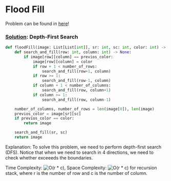 # Flood Fill

Problem can be found in [here](https://leetcode.com/problems/flood-fill)!

### [Solution](/Graph/733-FloodFill/solution.py): Depth-First Search

```python
def floodFill(image: List[List[int]], sr: int, sc: int, color: int) -> List[List[int]]:
    def search_and_fill(row: int, column: int) -> None:
        if image[row][column] == previos_color:
            image[row][column] = color
            if row + 1 < number_of_rows:
                search_and_fill(row+1, column)
            if row >= 1:
                search_and_fill(row-1, column)
            if column + 1 < number_of_columns:
                search_and_fill(row, column+1)
            if column >= 1:
                search_and_fill(row, column-1)

    number_of_columns, number_of_rows = len(image[0]), len(image)
    previos_color = image[sr][sc]
    if previos_color == color:
        return image

    search_and_fill(sr, sc)
    return image
```

Explanation: To solve this problem, we need to perform depth-first search (DFS). Notice that when we need to search in 4 directions, we need to check whether exceeeds the boundaries.

Time Complexity: ![O(r * c)](<https://latex.codecogs.com/svg.image?\inline&space;O(r\cdot&space;c)>), Space Complexity: ![O(r * c)](<https://latex.codecogs.com/svg.image?\inline&space;O(r\cdot&space;c)>) for recursion stack, where r is the number of row and c is the number of column.

